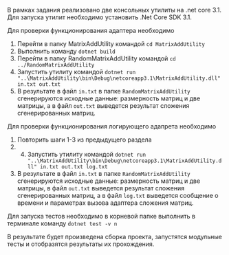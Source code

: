 В рамках задания реализовано две консольных утилиты на .net core 3.1. Для запуска утилит необходимо установить .Net Core SDK 3.1.

Для проверки функционирования адаптера необходимо 
1. Перейти в папку MatrixAddUtility командой `cd MatrixAddUtility`
2. Выполнить команду `dotnet build`
3. Перейти в папку RandomMatrixAddUtility командой `cd ../RandomMatrixAddUtility`
4. Запустить утилиту командой `dotnet run "..\MatrixAddUtility\bin\Debug\netcoreapp3.1\MatrixAddUtility.dll" in.txt out.txt`
5. В результате в файл `in.txt` в папке `RandomMatrixAddUtility` сгенерируются исходные данные: размерность матриц и две матрицы, а в файл `out.txt` выведется результат сложения сгенерированных матриц.

Для проверки функционирования логирующего адапрета необходимо 
1. Повторить шаги 1-3 из предыдущего раздела
2. 4. Запустить утилиту командой `dotnet run "..\MatrixAddUtility\bin\Debug\netcoreapp3.1\MatrixAddUtility.dll" in.txt out.txt log.txt`
5. В результате в файл `in.txt` в папке `RandomMatrixAddUtility` сгенерируются исходные данные: размерность матриц и две матрицы, в файл `out.txt` выведется результат сложения сгенерированных матриц, а в файл `log.txt` выведется сообщение о времени и параметрах вызова адаптера сложения матриц.

Для запуска тестов необходимо в корневой папке выполнить в терминале команду
`dotnet test -v n`

В результате будет произведена сборка проекта, запустятся модульные тесты и отобразятся результаты их прохождения.
